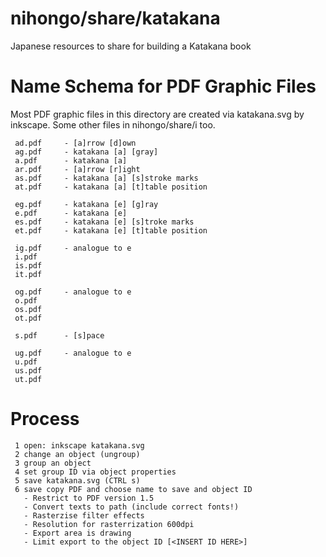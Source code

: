 # nihongo/share/katakana 

Japanese resources to share for building a Katakana book

# Name Schema for PDF Graphic Files

Most PDF graphic files in this directory are created via katakana.svg
by inkscape. Some other files in nihongo/share/i too.

     ad.pdf     - [a]rrow [d]own
     ag.pdf     - katakana [a] [gray]
     a.pdf      - katakana [a]
     ar.pdf     - [a]rrow [r]ight
     as.pdf     - katakana [a] [s]stroke marks
     at.pdf     - katakana [a] [t]table position

     eg.pdf     - katakana [e] [g]ray 
     e.pdf      - katakana [e]
     es.pdf     - katakana [e] [s]troke marks
     et.pdf     - katakana [e] [t]table position

     ig.pdf     - analogue to e
     i.pdf
     is.pdf
     it.pdf

     og.pdf     - analogue to e
     o.pdf
     os.pdf
     ot.pdf

     s.pdf      - [s]pace

     ug.pdf     - analogue to e
     u.pdf
     us.pdf
     ut.pdf

# Process

     1 open: inkscape katakana.svg
     2 change an object (ungroup)
     3 group an object
     4 set group ID via object properties
     5 save katakana.svg (CTRL s)
     6 save copy PDF and choose name to save and object ID
       - Restrict to PDF version 1.5
       - Convert texts to path (include correct fonts!)
       - Rasterzise filter effects
       - Resolution for rasterrization 600dpi
       - Export area is drawing
       - Limit export to the object ID [<INSERT ID HERE>]


